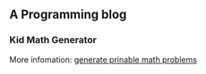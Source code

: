 ## A Programming blog

### Kid Math Generator

More infomation: [generate prinable math problems](./src/components/MathGenerator/README.MD)

